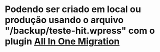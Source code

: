 # Podendo ser criado em local ou produção usando o arquivo "/backup/teste-hit.wpress" com o plugin <a href="https://br.wordpress.org/plugins/all-in-one-wp-migration/">All In One Migration</a>
